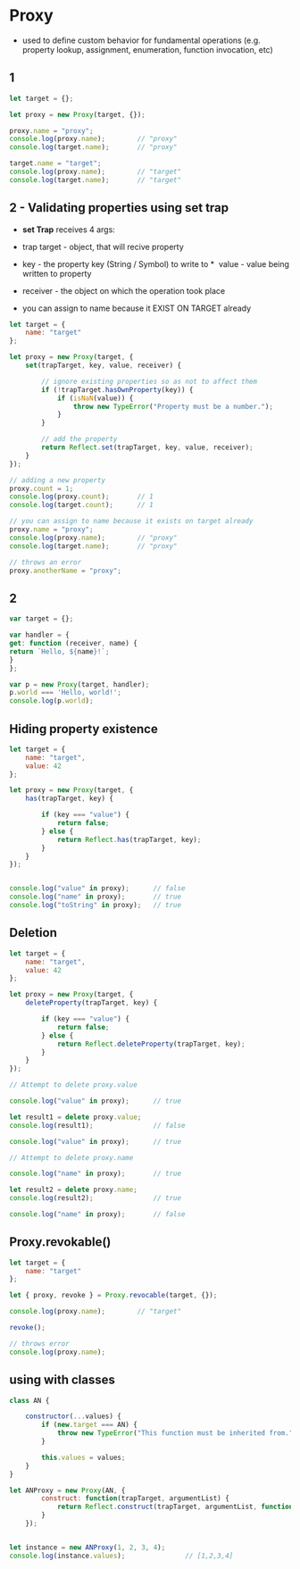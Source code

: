 # Proxy
* used to define custom behavior for fundamental operations (e.g. property lookup, assignment, enumeration, function invocation, etc)


## 1
```js
let target = {};

let proxy = new Proxy(target, {});

proxy.name = "proxy";
console.log(proxy.name);        // "proxy"
console.log(target.name);       // "proxy"

target.name = "target";
console.log(proxy.name);        // "target"
console.log(target.name);       // "target"
```

## 2 - Validating properties using set trap
* **set Trap** receives 4 args:
*  trap target - object, that will recive property
*  key - the property key (String / Symbol) to write to
*  value - value being written to property
*  receiver - the object on which the operation took place

* you can assign to name because it EXIST ON TARGET already

```js
let target = {
    name: "target"
};

let proxy = new Proxy(target, {
    set(trapTarget, key, value, receiver) {

        // ignore existing properties so as not to affect them
        if (!trapTarget.hasOwnProperty(key)) {
            if (isNaN(value)) {
                throw new TypeError("Property must be a number.");
            }
        }

        // add the property
        return Reflect.set(trapTarget, key, value, receiver);
    }
});

// adding a new property
proxy.count = 1;
console.log(proxy.count);       // 1
console.log(target.count);      // 1

// you can assign to name because it exists on target already
proxy.name = "proxy";
console.log(proxy.name);        // "proxy"
console.log(target.name);       // "proxy"

// throws an error
proxy.anotherName = "proxy";
```
## 2
```js
var target = {};

var handler = {
get: function (receiver, name) {
return `Hello, ${name}!`;
}
};

var p = new Proxy(target, handler);
p.world === 'Hello, world!';
console.log(p.world);
```

## Hiding property existence
```js
let target = {
    name: "target",
    value: 42
};

let proxy = new Proxy(target, {
    has(trapTarget, key) {

        if (key === "value") {
            return false;
        } else {
            return Reflect.has(trapTarget, key);
        }
    }
});


console.log("value" in proxy);      // false
console.log("name" in proxy);       // true
console.log("toString" in proxy);   // true

```


## Deletion
```js
let target = {
    name: "target",
    value: 42
};

let proxy = new Proxy(target, {
    deleteProperty(trapTarget, key) {

        if (key === "value") {
            return false;
        } else {
            return Reflect.deleteProperty(trapTarget, key);
        }
    }
});

// Attempt to delete proxy.value

console.log("value" in proxy);      // true

let result1 = delete proxy.value;
console.log(result1);               // false

console.log("value" in proxy);      // true

// Attempt to delete proxy.name

console.log("name" in proxy);       // true

let result2 = delete proxy.name;
console.log(result2);               // true

console.log("name" in proxy);       // false

```


## Proxy.revokable()
```js
let target = {
    name: "target"
};

let { proxy, revoke } = Proxy.revocable(target, {});

console.log(proxy.name);        // "target"

revoke();

// throws error
console.log(proxy.name);
```

## using with classes
```js
class AN {

    constructor(...values) {
        if (new.target === AN) {
            throw new TypeError("This function must be inherited from.");
        }

        this.values = values;
    }
}

let ANProxy = new Proxy(AN, {
        construct: function(trapTarget, argumentList) {
            return Reflect.construct(trapTarget, argumentList, function() {});
        }
    });


let instance = new ANProxy(1, 2, 3, 4);
console.log(instance.values);               // [1,2,3,4]
```
